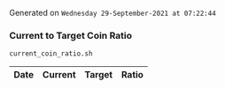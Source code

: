 Generated on `Wednesday 29-September-2021 at 07:22:44`

### Current to Target Coin Ratio
`current_coin_ratio.sh`

Date|Current|Target|Ratio
---|---|---|---
